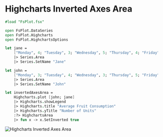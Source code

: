 Highcharts Inverted Axes Area
=============================

```fsharp
#load "FsPlot.fsx"

open FsPlot.DataSeries
open FsPlot.Highcharts
open FsPlot.HighchartsOptions

let jane =
    ["Monday", 4; "Tuesday", 3; "Wednesday", 5; "Thursday", 4; "Friday", 3; "Saturday", 12; "Sunday", 9]
    |> Series.Area
    |> Series.SetName "Jane"

let john =
    ["Monday", 3; "Tuesday", 4; "Wednesday", 3; "Thursday", 5; "Friday", 7; "Saturday", 10; "Sunday", 12]
    |> Series.Area
    |> Series.SetName "John"

let invertedAxesArea =
    Highcharts.plot [john; jane]
    |> Highcharts.showLegend
    |> Highcharts.title "Average Fruit Consumption"
    |> Highcharts.yTitle "Number of Units"
    :?> HighchartsArea
    |> fun x -> x.SetInverted true
```
![Highcharts Inverted Axes Area](https://raw.github.com/TahaHachana/FsPlot/master/screenshots/HighchartsInvertedAxesArea.PNG)